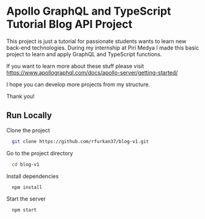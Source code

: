 
# Apollo GraphQL and TypeScript Tutorial Blog API Project

This project is just a tutorial for passionate students wants to learn new back-end technologies. During my internship at Piri Medya I made this basic project to learn and apply GraphQL and TypeScript functions. 

If you want to learn more about these stuff please visit https://www.apollographql.com/docs/apollo-server/getting-started/

I hope you can develop more projects from my structure.

Thank you!



## Run Locally

Clone the project

```bash
  git clone https://github.com/rfurkan37/blog-v1.git
```

Go to the project directory

```bash
  cd blog-v1
```

Install dependencies

```bash
  npm install
```

Start the server

```bash
  npm start
```


